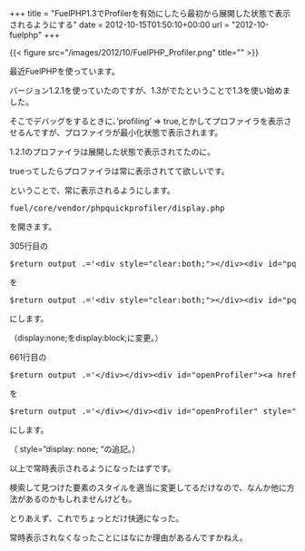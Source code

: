 +++
title = "FuelPHP1.3でProfilerを有効にしたら最初から展開した状態で表示されるようにする"
date = 2012-10-15T01:50:10+00:00
url = "2012-10-fuelphp"
+++

{{< figure src="/images/2012/10/FuelPHP_Profiler.png" title="" >}}

最近FuelPHPを使っています。 

バージョン1.2.1を使っていたのですが、1.3がでたということで1.3を使い始めました。 

そこでデバッグをするときに、&#8217;profiling&#8217; => true,とかしてプロファイラを表示させるんですが、プロファイラが最小化状態で表示されます。 

1.2.1のプロファイラは展開した状態で表示されてたのに。 

trueってしたらプロファイラは常に表示されてて欲しいです。 

ということで、常に表示されるようにします。 

<pre class="brush: plain; gutter: false; title: ; notranslate" title="">fuel/core/vendor/phpquickprofiler/display.php</pre>

を開きます。 

305行目の 

<pre class="brush: php; first-line: 305; html-script: true; title: ; notranslate" title="">$return_output .='&lt;div style="clear:both;"&gt;&lt;/div&gt;&lt;div id="pqp-container" class="pQp tallDetails" style="display:none;position:inherit;"&gt;';</pre>

を 

<pre class="brush: php; first-line: 305; html-script: true; title: ; notranslate" title="">$return_output .='&lt;div style="clear:both;"&gt;&lt;/div&gt;&lt;div id="pqp-container" class="pQp tallDetails" style="display:block;position:inherit;"&gt;';</pre>

にします。 

（display:none;をdisplay:block;に変更。） 

661行目の 

<pre class="brush: php; first-line: 661; html-script: true; title: ; notranslate" title="">$return_output .='&lt;/div&gt;&lt;/div&gt;&lt;div id="openProfiler"&gt;&lt;a href="#" onclick="openProfiler();return false" title="Open Code Profiler"&gt;Code Profiler&lt;/a&gt;&lt;/div&gt;';</pre>

を 

<pre class="brush: php; first-line: 661; html-script: true; title: ; notranslate" title="">$return_output .='&lt;/div&gt;&lt;/div&gt;&lt;div id="openProfiler" style="display: none; "&gt;&lt;a href="#" onclick="openProfiler();return false" title="Open Code Profiler"&gt;Code Profiler&lt;/a&gt;&lt;/div&gt;';</pre>

にします。 

（ style=&#8221;display: none; &#8220;の追記。） 

以上で常時表示されるようになったはずです。 

検索して見つけた要素のスタイルを適当に変更してるだけなので、なんか他に方法があるのかもしれませんけども。 

とりあえず、これでちょっとだけ快適になった。 

常時表示されなくなったことにはなにか理由があるんですかねえ。